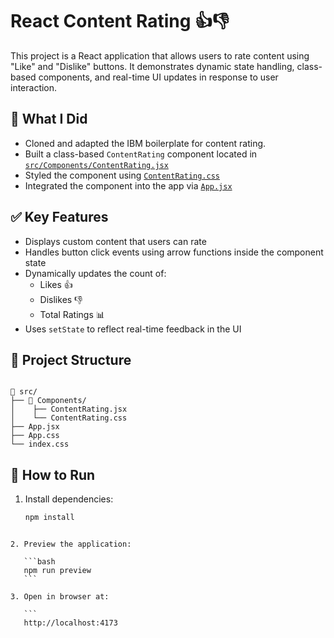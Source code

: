 
# React Content Rating 👍👎

This project is a React application that allows users to rate content using "Like" and "Dislike" buttons. It demonstrates dynamic state handling, class-based components, and real-time UI updates in response to user interaction.

## 🧠 What I Did

- Cloned and adapted the IBM boilerplate for content rating.
- Built a class-based `ContentRating` component located in  
  [`src/Components/ContentRating.jsx`](src/Components/ContentRating.jsx)
- Styled the component using [`ContentRating.css`](src/Components/ContentRating.css)
- Integrated the component into the app via [`App.jsx`](src/App.jsx)

## ✅ Key Features

- Displays custom content that users can rate
- Handles button click events using arrow functions inside the component state
- Dynamically updates the count of:
  - Likes 👍
  - Dislikes 👎
  - Total Ratings 📊
- Uses `setState` to reflect real-time feedback in the UI

## 📁 Project Structure

```

📂 src/
├── 📂 Components/
│    ├── ContentRating.jsx
│    └── ContentRating.css
├── App.jsx
├── App.css
└── index.css

````

## 🚀 How to Run

1. Install dependencies:
   ```bash
   npm install
````

2. Preview the application:

   ```bash
   npm run preview
   ```

3. Open in browser at:

   ```
   http://localhost:4173

